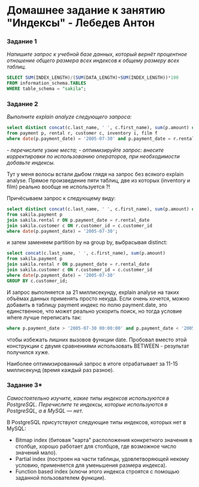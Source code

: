 # Домашнее задание к занятию "Индексы" - Лебедев Антон

### Задание 1

*Напишите запрос к учебной базе данных, который вернёт процентное отношение общего размера всех индексов к общему размеру всех таблиц.*

```sql
SELECT SUM(INDEX_LENGTH)/(SUM(DATA_LENGTH)+SUM(INDEX_LENGTH))*100
FROM information_schema.TABLES
WHERE table_schema = "sakila";
```

### Задание 2

*Выполните explain analyze следующего запроса:*
```sql
select distinct concat(c.last_name, ' ', c.first_name), sum(p.amount) over (partition by c.customer_id, f.title)
from payment p, rental r, customer c, inventory i, film f
where date(p.payment_date) = '2005-07-30' and p.payment_date = r.rental_date and r.customer_id = c.customer_id and i.inventory_id = r.inventory_id
```
*- перечислите узкие места;*
*- оптимизируйте запрос: внесите корректировки по использованию операторов, при необходимости добавьте индексы.*

Тут у меня волосы встали дыбом глядя на запрос без всякого explain analyse. Прямое произведение пяти таблиц, две из которых (inventory и film) реально вообще не используется ?! 

Причёсываем запрос к следующему виду:
```sql
select distinct concat(c.last_name, ' ', c.first_name), sum(p.amount) over (partition by c.customer_id)
from sakila.payment p 
join sakila.rental r ON p.payment_date = r.rental_date 
join sakila.customer c ON r.customer_id = c.customer_id 
where date(p.payment_date) = '2005-07-30';
```

и затем заменяем partition by на group by, выбрасывая distinct:
```sql
select concat(c.last_name, ' ', c.first_name), sum(p.amount)
from sakila.payment p 
join sakila.rental r ON p.payment_date = r.rental_date 
join sakila.customer c ON r.customer_id = c.customer_id 
where date(p.payment_date) = '2005-07-30'
GROUP BY c.customer_id; 
```
И запрос выполняется за 21 миллисекунду, explain analysе на таких объёмах данных применять просто некуда. Если очень хочется, можно добавить в таблицу payment индекс по полю payment.date, это единственное, что может реально ускорить поиск, но тогда условие where лучше переписать так: 
```sql
where p.payment_date > '2005-07-30 00:00:00' and p.payment_date < '2005-07-30 23:59:59'
```
чтобы избежать лишних вызовов функции date. Пробовал вместо этой конструкции с двумя сравнениями использовать BETWEEN - результат получился хуже.

Наиболее оптимизированный запрос в итоге отрабатывает за 11-15 миллисекунд (время каждый раз разное).

### Задание 3*

*Самостоятельно изучите, какие типы индексов используются в PostgreSQL. Перечислите те индексы, которые используются в PostgreSQL, а в MySQL — нет.*

В PostgreSQL присутствуют следующие типы индексов, которых нет в MySQL:
 - Bitmap index (битовая "карта" расположения конкретного значения в столбце, хорошо работает для столбцов, где возможное число значений мало).
 - Partial index (построен на части таблицы, удовлетворяющей некому условию, применяется для уменьшения размера индекса).
 - Function based index (ключи этого индекса строятся с помощью заданной пользователем функции).
